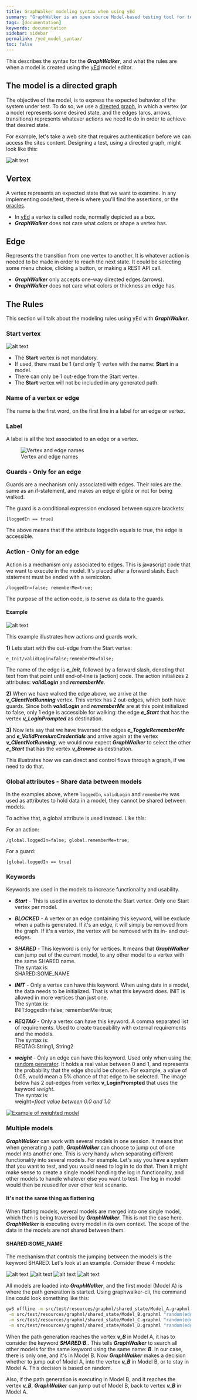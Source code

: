 ```yaml
---
title: GraphWalker modeling syntax when using yEd
summary: "GraphWalker is an open source Model-based testing tool for test automation. When modeling for GraphWalker using the yEd editor, there's a special syntax and rule set to follow, this pages explains how."
tags: [documentation]
keywords: documentation
sidebar: sidebar
permalink: /yed_model_syntax/
toc: false
---
```



This describes the syntax for the ***GraphWalker***, and what the rules are when a model is created using the [yEd] model editor.


## The model is a directed graph

The objective of the model, is to express the expected behavior of the system under test. To do so, we use a [directed graph], in which a vertex (or a node) represents some desired state, and the edges (arcs, arrows, transitions) represents whatever actions we need to do in order to achieve that desired state.

For example, let's take a web site that requires authentication before we can access the sites content. Designing a test, using a directed graph, might look like this:

![alt text](/images/example1.jpg "Simple example 1")

## Vertex
A vertex represents an expected state that we want to examine. In any implementing code/test, there is where you'll find the assertions, or the [oracles].

* In [yEd] a vertex is called node, normally depicted as a box.
* ***GraphWalker*** does not care what colors or shape a vertex has.

## Edge
Represents the transition from one vertex to another. It is whatever action is needed to be made in order to reach the next state. It could be selecting some menu choice, clicking a button, or making a REST API call.

* ***GraphWalker*** only accepts one-way directed edges (arrows). 
* ***GraphWalker*** does not care what colors or thickness an edge has.

## The Rules
This section will talk about the modeling rules using yEd with ***GraphWalker***. 

### Start vertex
![alt text](/images/StartVertex.png "Start Vertex")

* The **Start** vertex is not mandatory.
* If used, there must be 1 (and only 1) vertex with the name: **Start** in a model.
* There can only be 1 out-edge from the Start vertex.
* The **Start** vertex will not be included in any generated path.
 
### Name of a vertex or edge
The name is the first word, on the first line in a label for an edge or vertex.

### Label
A label is all the text associated to an edge or a vertex.

<figure>
  <img src="/images/names.png" alt="Vertex and edge names">
  <figcaption>Vertex and edge names</figcaption>
</figure>

### Guards - Only for an edge
Guards are a mechanism only associated with edges. Their roles are the same as an if-statement, and makes an edge eligible or not for being walked.

The guard is a conditional expression enclosed between square brackets:  

```
[loggedIn == true]
```  

The above means that if the attribute loggedIn equals to true, the edge is accessible.

### Action - Only for an edge
Action is a mechanism only associated to edges. This is javascript code that we want to execute in the model. It's placed after a forward slash. Each statement must be ended with a semicolon.  

```
/loggedIn=false; rememberMe=true;
```  

The purpose of the action code, is to serve as data to the guards.

#### Example
![alt text](/images/GuardAndActions.png "Guards and Actions")

This example illustrates how actions and guards work.

**1)**  Lets start with the out-edge from the Start vertex:  

```
e_Init/validLogin=false;rememberMe=false;
```  

The name of the edge is ***e_Init***, followed by a forward slash, denoting that text from that point until end-of-line is [action] code. The action initializes 2 attributes: ***validLogin*** and ***rememberMe***.

**2)**  When we have walked the edge above, we arrive at the ***v_ClientNotRunning*** vertex. This vertex has 2 out-edges, which both have guards. Since both ***validLogin*** and ***rememberMe*** are at this point initialized to false, only 1 edge is accessible for walking: the edge ***e_Start*** that has the vertex ***v_LoginPrompted*** as destination.

**3)** Now lets say that we have traversed the edges ***e_ToggleRememberMe*** and ***e_ValidPremiumCredentials*** and arrive again at the vertex ***v_ClientNotRunning***, we would now expect ***GraphWalker*** to select the other ***e_Start*** that has the vertex ***v_Browse*** as destination.

This illustrates how we can direct and control flows through a graph, if we need to do that.

### Global attributes - Share data between models

In the examples above, where `loggedIn`, `validLogin` and `rememberMe` was used as attributes to hold data in a model, they cannot be shared between models.

To achive that, a global attribute is used instead. Like thís:

For an action:
```
/global.loggedIn=false; global.rememberMe=true;
```

For a guard:
```
[global.loggedIn == true]
```


### Keywords
Keywords are used in the models to increase functionality and usability.

* ***Start*** - This is used in a vertex to denote the Start vertex. Only one Start vertex per model.

* ***BLOCKED*** - A vertex or an edge containing this keyword, will be exclude when a path is generated. If it's an edge, it will simply be removed from the graph. If it's a vertex, the vertex will be removed with its in- and out-edges.

* ***SHARED*** - This keyword is only for vertices. It means that ***GraphWalker*** can jump out of the current model, to any other model to a vertex with the same SHARED name.<br>
The syntax is:<br>
SHARED:SOME_NAME

* ***INIT*** - Only a vertex can have this keyword. When using data in a model, the data needs to be initialized. That is what this keyword does. INIT is allowed in more vertices than just one.<br>
The syntax is:<br>
INIT:loggedIn=false; rememberMe=true;

* ***REQTAG*** - Only a vertex can have this keyword.
A comma separated list of requirements. Used to create traceability with external requirements and the models.<br>
The syntax is:<br>
REQTAG:String1, String2

* ***weight*** - Only an edge can have this keyword.
Used only when using the [random generator](/generators_and_stop_conditions/#weighted_random-some-stop-conditions-). It holds a real value between 0 and 1, and represents the probability that the edge should be chosen. For example, a value of 0.05, would mean a 5% chance of that edge to be selected. The image below has 2 out-edges from vertex **v_LoginPrompted** that uses the keyword *weight*.<br>
The syntax is:<br>
weight=*float value between 0.0 and 1.0*

<a href="/images/LoginWithWeight.graphml" title="Spotify login feature on desktop"><img alt="Example of weighted model" src="/images/LoginWithWeight.png "></a>

### Multiple models

***GraphWalker*** can work with several models in one session. It means that when generating a path, ***GraphWalker*** can choose to jump out of one model into another one. This is very handy when separating different functionality into several models. For example. Let's say you have a system that you want to test, and you would need to log in to do that. Then it might make sense to create a single model handling the log in functionality, and other models to handle whatever else you want to test. The log in model would then be reused for ever other test scenario.

#### It's not the same thing as flattening
When flatting models, several models are merged into one single model, which then is being traversed by ***GraphWalker***. This is not the case here. ***GraphWalker*** is executing every model in its own context. The scope of the data in the models are not shared between them.

#### SHARED:SOME_NAME
The mechanism that controls the jumping between the models is the keyword SHARED. Let's look at an example. Consider these 4 models:

![alt text](/images/ModelA.png "Model A")
![alt text](/images/ModelB.png "Model B")
![alt text](/images/ModelC.png "Model C")
![alt text](/images/ModelD.png "Model D")

All models are loaded into ***GraphWalker***, and the first model (Model A) is where the path generation is started. Using graphwalker-cli, the command line could look something like this:

```sh
gw3 offline -m src/test/resources/graphml/shared_state/Model_A.graphml "random(edge_coverage(100))" \
 -m src/test/resources/graphml/shared_state/Model_B.graphml "random(edge_coverage(100))" \
 -m src/test/resources/graphml/shared_state/Model_C.graphml "random(edge_coverage(100))" \
 -m src/test/resources/graphml/shared_state/Model_D.graphml "random(edge_coverage(100))"
```

When the path generation reaches the vertex ***v_B*** in Model A, it has to consider the keyword ***SHARED:B***.. This tells ***GraphWalker*** to search all other models for the same keyword using the same name: ***B***. In our case, there is only one, and it's in Model B. Now ***GraphWalker*** makes a decision whether to jump out of Model A, into the vertex ***v_B*** in Model B, or to stay in Model A. This decision is based on random.

Also, if the path generation is executing in Model B, and it reaches the vertex ***v_B***, ***GraphWalker*** can jump out of Model B, back to vertex ***v_B*** in Model A.


[graphwalker-cli]:https://github.com/GraphWalker/graphwalker-cli
[yEd]:http://www.yworks.com/en/products_yed_about.html
[directed graph]:http://en.wikipedia.org/wiki/Directed_graph
[oracles]:http://en.wikipedia.org/wiki/Oracle_(software_testing)
[yEdModelFactory]:https://github.com/GraphWalker/graphwalker-io/blob/master/src/main/java/org/graphwalker/io/factory/yEdModelFactory.java
